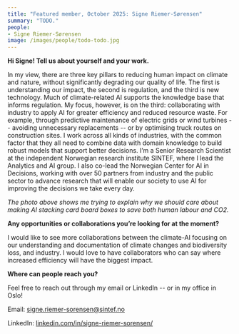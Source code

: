 ```yaml
---
title: "Featured member, October 2025: Signe Riemer-Sørensen"
summary: "TODO."
people:
- Signe Riemer-Sørensen
image: /images/people/todo-todo.jpg
---
```



**Hi Signe! Tell us about yourself and your work.**

In my view, there are three key pillars to reducing human impact on climate and nature, without significantly degrading our quality of life. The first is understanding our impact, the second is regulation, and the third is new technology.
Much of climate-related AI supports the knowledge base that informs regulation. My focus, however, is on the third: collaborating with industry to apply AI for greater efficiency and reduced resource waste.
For example, through predictive maintenance of electric grids or wind turbines -- avoiding unnecessary replacements -- or by optimising truck routes on construction sites. I work across all kinds of industries, with the common
factor that they all need to combine data with domain knowledge to build robust models that support better decisions. I’m a Senior Research Scientist at the independent Norwegian research institute SINTEF,
where I lead the Analytics and AI group. I also co-lead the Norwegian Center for AI in Decisions, working with over 50 partners from industry and the public sector to advance research that will enable our society to
use AI for improving the decisions we take every day.

_The photo above shows me trying to explain why we should care about making AI stacking card board boxes to save both human labour and CO2._

**Any opportunities or collaborations you’re looking for at the moment?**

I would like to see more collaborations between the climate-AI focusing on our understanding and documentation of climate changes and biodiversity loss, and industry.
I would love to have collaborators who can say where increased efficiency will have the biggest impact.

**Where can people reach you?**

Feel free to reach out through my email or LinkedIn -- or in my office in Oslo!

Email: [signe.riemer-sorensen@sintef.no](mailto:signe.riemer-sorensen@sintef.no)

LinkedIn: [linkedin.com/in/signe-riemer-sorensen/](linkedin.com/in/signe-riemer-sorensen/)

